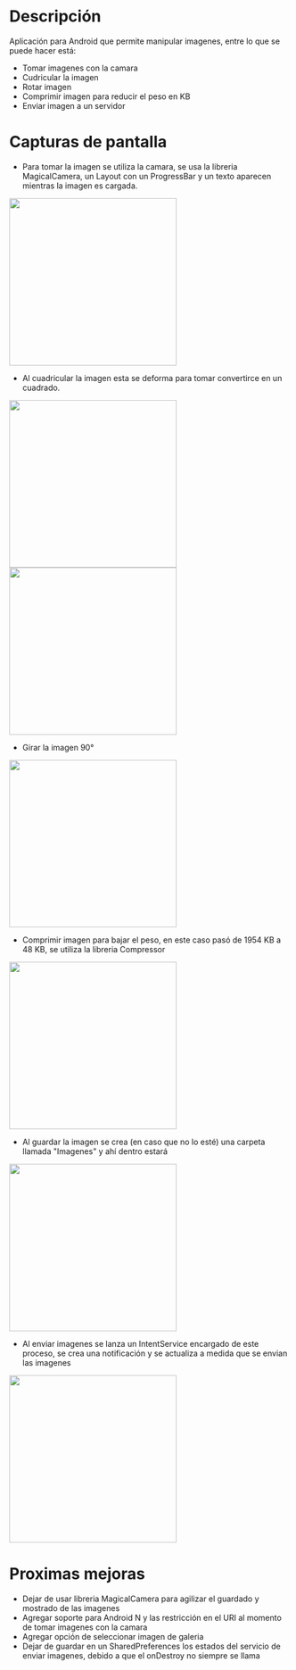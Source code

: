 # Descripción 
Aplicación para Android que permite manipular imagenes, entre lo que se puede hacer está:
- Tomar imagenes con la camara
- Cudricular la imagen
- Rotar imagen
- Comprimir imagen para reducir el peso en KB
- Enviar imagen a un servidor

# Capturas de pantalla

- Para tomar la imagen se utiliza la camara, se usa la libreria 
MagicalCamera, un Layout con un ProgressBar y un texto aparecen mientras la imagen es cargada.

<img src="https://crissalvarezh.github.io/ImagenesRepos/imgs/manipulador_imgs/cargando_img.jpeg"  width="300px" >

- Al cuadricular la imagen esta se deforma para tomar convertirce en un cuadrado.

<img src="https://crissalvarezh.github.io/ImagenesRepos/imgs/manipulador_imgs/tomar_img.jpeg"  width="300px" > 
<img src="https://crissalvarezh.github.io/ImagenesRepos/imgs/manipulador_imgs/cuadricular_img.jpeg"  width="300px" >

- Girar la imagen 90°

<img src="https://crissalvarezh.github.io/ImagenesRepos/imgs/manipulador_imgs/rotal_img.jpeg"  width="300px" >

- Comprimir imagen para bajar el peso, en este caso pasó de 1954 KB a 48 KB, se utiliza la libreria Compressor

<img src="https://crissalvarezh.github.io/ImagenesRepos/imgs/manipulador_imgs/bajar_peso_img.jpeg"  width="300px" >

- Al guardar la imagen se crea (en caso que no lo esté) una carpeta llamada "Imagenes" y ahí dentro estará

<img src="https://crissalvarezh.github.io/ImagenesRepos/imgs/manipulador_imgs/carpeta_img_guardada.jpeg"  width="300px" >

- Al enviar imagenes se lanza un IntentService encargado de este proceso, se crea una notificación y se actualiza a medida
que se envian las imagenes

<img src="https://crissalvarezh.github.io/ImagenesRepos/imgs/manipulador_imgs/notiticacion_envio_img.jpeg"  width="300px" >

# Proximas mejoras

- Dejar de usar libreria MagicalCamera para agilizar el guardado y mostrado de las imagenes
- Agregar soporte para Android N y las restricción en el URI al momento de tomar imagenes con la camara
- Agregar opción de seleccionar imagen de galeria
- Dejar de guardar en un SharedPreferences los estados del servicio de enviar imagenes, debido a que el onDestroy no siempre se llama

